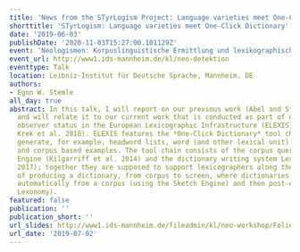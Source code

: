 ```yaml
---
title: 'News from the STyrLogism Project: Language varieties meet One-Click Dictionary'
shorttitle: 'STyrLogism: Language varieties meet One-Click Dictionary'
date: '2019-06-03'
publishDate: '2020-11-03T15:27:00.101129Z'
event: 'Neologismen: Korpuslinguistische Ermittlung und lexikographische Bearbeitung'
event_url: http://www1.ids-mannheim.de/kl/neo-detektion
eventtype: Talk
location: Leibniz-Institut für Deutsche Sprache, Mannheim, DE
authors:
- Egon W. Stemle
all_day: true
abstract: In this talk, I will report on our previous work (Abel and Stemle 2018)
  and will relate it to our current work that is conducted as part of our institution's
  observer status in the European Lexicographic Infrastructure (ELEXIS) project (Simon
  Krek et al. 2018). ELEXIS features the *One-Click Dictionary* tool chain to automatically
  generate, for example, headword lists, word (and other lexical unit) senses, definitions,
  and corpus based examples. The tool chain consists of the corpus query system Sketch
  Engine (Kilgarriff et al. 2014) and the dictionary writing system Lexonomy (Měchura
  2017); together they are supposed to support lexicographers along the entire pipeline
  of producing a dictionary, from corpus to screen, where dictionaries are pre-generated
  automatically from a corpus (using the Sketch Engine) and then post-edited (using
  Lexonomy).
featured: false
publication: ''
publication_short: ''
url_slides: http://www1.ids-mannheim.de/fileadmin/kl/neo-workshop/Folien_Stemle.pdf
url_date: '2019-07-02'
---
```


